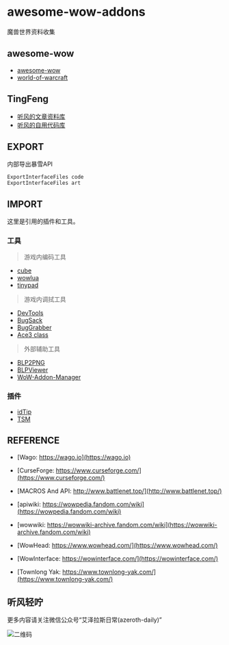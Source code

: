 # awesome-wow-addons

魔兽世界资料收集


## awesome-wow

- [awesome-wow](https://github.com/JuanjoSalvador/awesome-wow)
- [world-of-warcraft](https://github.com/usiege/World-Of-Warcraft)

## TingFeng

- [听风的文章资料库](https://github.com/usiege/publisher)
- [听风的自用代码库](https://github.com/usiege/TingFeng)

## EXPORT

内部导出暴雪API

```
ExportInterfaceFiles code 
ExportInterfaceFiles art
```

## IMPORT

这里是引用的插件和工具。

### 工具

> 游戏内编码工具

- [cube](./Cube)
- [wowlua](./WowLua)
- [tinypad](./TinyPad)

> 游戏内调拭工具

- [DevTools](./DevTools)
- [BugSack](./BugSack)
- [BugGrabber](./BugGrabber)
- [Ace3 class](https://wow.gamepedia.com/WelcomeHome_-_Your_first_Ace3_Addon)

> 外部辅助工具

- [BLP2PNG](https://www.wowinterface.com/downloads/info6127-BLP2PNG.html)
- [BLPViewer](https://www.wowinterface.com/downloads/info16700-BLPView.html)
- [WoW-Addon-Manager](https://github.com/Lund259/WoW-Addon-Manager)
### 插件

- [idTip](./idTip)
- [TSM](https://www.tradeskillmaster.com)

## REFERENCE

- [Wago: https://wago.io](https://wago.io)

- [CurseForge: https://www.curseforge.com/](https://www.curseforge.com/)
- [MACROS And API: http://www.battlenet.top/](http://www.battlenet.top/)

- [apiwiki: https://wowpedia.fandom.com/wiki](https://wowpedia.fandom.com/wiki)
- [wowwiki: https://wowwiki-archive.fandom.com/wiki](https://wowwiki-archive.fandom.com/wiki)

- [WowHead: https://www.wowhead.com/](https://www.wowhead.com/)
- [WowInterface: https://wowinterface.com/](https://wowinterface.com/)

- [Townlong Yak: https://www.townlong-yak.com/](https://www.townlong-yak.com/)

## 听风轻咛

更多内容请关注微信公众号“艾泽拉斯日常(azeroth-daily)”

![二维码](./wecode.png)
